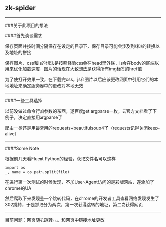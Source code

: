 ## zk-spider
-----
###关于此项目的想法

####首先谈谈需求

保存页面并按时间分隔保存在设定的目录下，保存目录可能会涉及到\和/的转换以及地址的拼接

保存图片，css和js的想法是按照经验css会在head里外联，js会在body的尾端以用来优化加载速度，图片的话现在大致想法是获得所有img标签的href值

为了使打开效果一致，在下载完css，js和图片以后应该更改网页中引用它们的本地地址来确定服务器中的更改对本地无效

-----

####一些工具选择

以前没做过命令行加参数的东西，遂百度get argparse一枚，去官方文档看了下例子，决定直接用argparse了

爬虫一类还是用最常用的requests+beautifulsoup4了（requests记得关闭keep-alive）


-----
####Some Note

根据前几天看Fluent Python的经验，获取文件名可以这样

    import os  
    _, name = os.path.split(file)

在进行第一次测试的时候发现，不加User-Agent访问的是彩版网站，遂添加了chrome的UA

然后爬取下来发现是一个跳转代码，在chrome的开发者工具查看网络发现发生了302跳转，于是抓取分为两次，第一次获得跳转的地址，第二次获得网页

------

目前问题：网页随机跳转。。。和网页中链接地址更改
